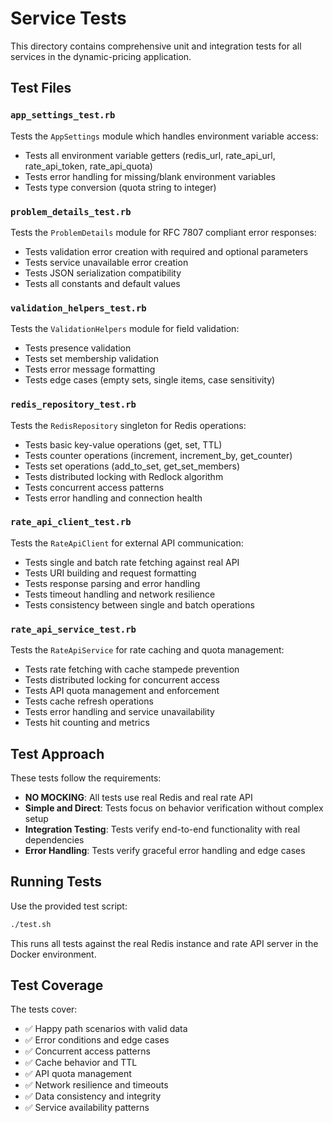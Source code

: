 # Service Tests

This directory contains comprehensive unit and integration tests for all services in the dynamic-pricing application.

## Test Files

### `app_settings_test.rb`
Tests the `AppSettings` module which handles environment variable access:
- Tests all environment variable getters (redis_url, rate_api_url, rate_api_token, rate_api_quota)
- Tests error handling for missing/blank environment variables
- Tests type conversion (quota string to integer)

### `problem_details_test.rb`
Tests the `ProblemDetails` module for RFC 7807 compliant error responses:
- Tests validation error creation with required and optional parameters
- Tests service unavailable error creation
- Tests JSON serialization compatibility
- Tests all constants and default values

### `validation_helpers_test.rb`
Tests the `ValidationHelpers` module for field validation:
- Tests presence validation
- Tests set membership validation
- Tests error message formatting
- Tests edge cases (empty sets, single items, case sensitivity)

### `redis_repository_test.rb`
Tests the `RedisRepository` singleton for Redis operations:
- Tests basic key-value operations (get, set, TTL)
- Tests counter operations (increment, increment_by, get_counter)
- Tests set operations (add_to_set, get_set_members)
- Tests distributed locking with Redlock algorithm
- Tests concurrent access patterns
- Tests error handling and connection health

### `rate_api_client_test.rb`
Tests the `RateApiClient` for external API communication:
- Tests single and batch rate fetching against real API
- Tests URI building and request formatting
- Tests response parsing and error handling
- Tests timeout handling and network resilience
- Tests consistency between single and batch operations

### `rate_api_service_test.rb`
Tests the `RateApiService` for rate caching and quota management:
- Tests rate fetching with cache stampede prevention
- Tests distributed locking for concurrent access
- Tests API quota management and enforcement
- Tests cache refresh operations
- Tests error handling and service unavailability
- Tests hit counting and metrics

## Test Approach

These tests follow the requirements:
- **NO MOCKING**: All tests use real Redis and real rate API
- **Simple and Direct**: Tests focus on behavior verification without complex setup
- **Integration Testing**: Tests verify end-to-end functionality with real dependencies
- **Error Handling**: Tests verify graceful error handling and edge cases

## Running Tests

Use the provided test script:
```bash
./test.sh
```

This runs all tests against the real Redis instance and rate API server in the Docker environment.

## Test Coverage

The tests cover:
- ✅ Happy path scenarios with valid data
- ✅ Error conditions and edge cases
- ✅ Concurrent access patterns
- ✅ Cache behavior and TTL
- ✅ API quota management
- ✅ Network resilience and timeouts
- ✅ Data consistency and integrity
- ✅ Service availability patterns